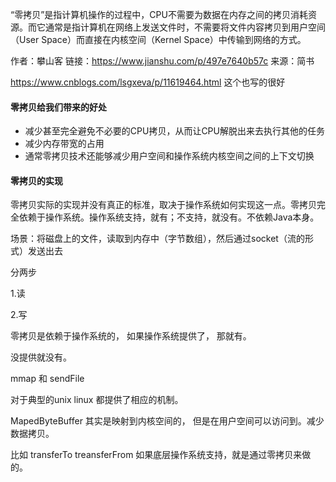 “零拷贝”是指计算机操作的过程中，CPU不需要为数据在内存之间的拷贝消耗资源。而它通常是指计算机在网络上发送文件时，不需要将文件内容拷贝到用户空间（User Space）而直接在内核空间（Kernel Space）中传输到网络的方式。

作者：攀山客
链接：https://www.jianshu.com/p/497e7640b57c
来源：简书



https://www.cnblogs.com/lsgxeva/p/11619464.html  这个也写的很好







#### 零拷贝给我们带来的好处

- 减少甚至完全避免不必要的CPU拷贝，从而让CPU解脱出来去执行其他的任务
- 减少内存带宽的占用
- 通常零拷贝技术还能够减少用户空间和操作系统内核空间之间的上下文切换

#### 零拷贝的实现

零拷贝实际的实现并没有真正的标准，取决于操作系统如何实现这一点。零拷贝完全依赖于操作系统。操作系统支持，就有；不支持，就没有。不依赖Java本身。



场景：将磁盘上的文件，读取到内存中（字节数组），然后通过socket（流的形式）发送出去



分两步

1.读

2.写



零拷贝是依赖于操作系统的， 如果操作系统提供了， 那就有。

没提供就没有。



mmap 和  sendFile

对于典型的unix linux 都提供了相应的机制。





MapedByteBuffer 其实是映射到内核空间的， 但是在用户空间可以访问到。减少数据拷贝。

比如 transferTo  treansferFrom 如果底层操作系统支持，就是通过零拷贝来做的。